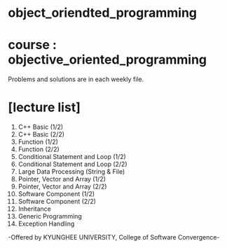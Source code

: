 # object_oriendted_programming

# course : objective_oriented_programming
Problems and solutions are in each weekly file.

# [lecture list]
1. C++ Basic (1/2)
2. C++ Basic (2/2)
3. Function (1/2)
4. Function (2/2)
5. Conditional Statement and Loop (1/2)
6. Conditional Statement and Loop (2/2)
7. Large Data Processing (String & File)
8. Pointer, Vector and Array (1/2)
9. Pointer, Vector and Array (2/2)
10. Software Component (1/2)
11. Software Component (2/2)
12. Inheritance
13. Generic Programming
14. Exception Handling
 
-Offered by KYUNGHEE UNIVERSITY, College of Software Convergence- 
